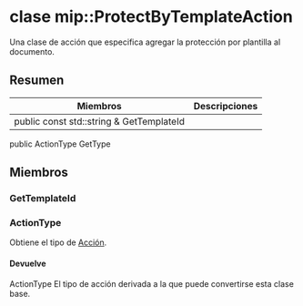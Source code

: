 # <a name="class-mipprotectbytemplateaction"></a>clase mip::ProtectByTemplateAction 
Una clase de acción que especifica agregar la protección por plantilla al documento.
## <a name="summary"></a>Resumen
 Miembros                        | Descripciones                                
--------------------------------|---------------------------------------------
public const std::string & GetTemplateId | 
public ActionType GetType
## <a name="members"></a>Miembros
### <a name="gettemplateid"></a>GetTemplateId
### <a name="actiontype"></a>ActionType
Obtiene el tipo de [Acción](#classmip_1_1_action).
#### <a name="returns"></a>Devuelve
ActionType El tipo de acción derivada a la que puede convertirse esta clase base.